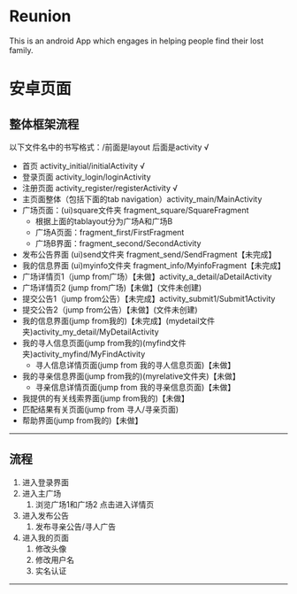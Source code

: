 # Reunion
This is an android App which engages in helping people find their lost family.
# 安卓页面
## 整体框架流程
以下文件名中的书写格式：/前面是layout 后面是activity      √
+ 首页 activity_initial/initialActivity       √
+ 登录页面 activity_login/loginActivity
+ 注册页面 activity_register/registerActivity       √
+ 主页面整体（包括下面的tab navigation）activity_main/MainActivity
+ 广场页面：(ui)square文件夹 fragment_square/SquareFragment
  + 根据上面的tablayout分为广场A和广场B
  + 广场A页面：fragment_first/FirstFragment
  + 广场B界面：fragment_second/SecondActivity
+ 发布公告界面 (ui)send文件夹 fragment_send/SendFragment【未完成】
+ 我的信息界面 (ui)myinfo文件夹 fragment_info/MyinfoFragment【未完成】
+ 广场详情页1（jump from广场）【未做】activity_a_detail/aDetailActivity
+ 广场详情页2 (jump from广场)【未做】(文件未创建)
+ 提交公告1（jump from公告）【未完成】activity_submit1/Submit1Activity
+ 提交公告2（jump from公告）【未做】(文件未创建)
+ 我的信息界面(jump from我的)【未完成】(mydetail文件夹)activity_my_detail/MyDetailActivity
+ 我的寻人信息页面(jump from我的)(myfind文件夹)activity_myfind/MyFindActivity
   + 寻人信息详情页面(jump from 我的寻人信息页面)【未做】
+ 我的寻亲信息界面(jump from我的)(myrelative文件夹)【未做】
  + 寻亲信息详情页面(jump from 我的寻亲信息页面)【未做】
+ 我提供的有关线索界面(jump from我的)【未做】
+ 匹配结果有关页面(jump from 寻人/寻亲页面)
+ 帮助界面(jump from我的)【未做】
------
## 流程
1. 进入登录界面
2. 进入主广场
   1. 浏览广场1和广场2 点击进入详情页
3. 进入发布公告
    1. 发布寻亲公告/寻人广告
4. 进入我的页面
    1. 修改头像
    2. 修改用户名
    3. 实名认证
-----------

